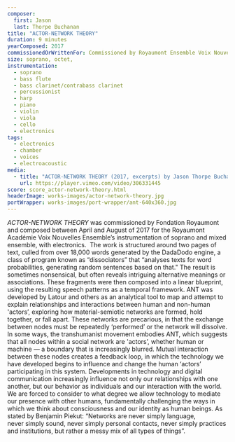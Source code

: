 ```yaml
---
composer:
  first: Jason
  last: Thorpe Buchanan
title: "ACTOR-NETWORK THEORY"
duration: 9 minutes
yearComposed: 2017
commissionedOrWrittenFor: Commissioned by Royaumont Ensemble Voix Nouvelles
size: soprano, octet,
instrumentation:
  - soprano
  - bass flute
  - bass clarinet/contrabass clarinet
  - percussionist
  - harp
  - piano
  - violin
  - viola
  - cello
  - electronics
tags:
  - electronics
  - chamber
  - voices
  - electroacoustic
media:
  - title: "ACTOR-NETWORK THEORY (2017, excerpts) by Jason Thorpe Buchanan"
    url: https://player.vimeo.com/video/306331445
score: score_actor-network-theory.html
headerImage: works-images/actor-network-theory.jpg
portWrapper: works-images/port-wrapper/ant-640x360.jpg
---
```




<em>ACTOR-NETWORK THEORY</em> was commissioned by Fondation Royaumont and composed between April and August of 2017 for the Royaumont Académie Voix Nouvelles Ensemble’s instrumentation of soprano and mixed ensemble, with electronics.  The work is structured around two pages of text, culled from over 18,000 words generated by the DadaDodo engine, a class of program known as “dissociators” that “analyses texts for word probabilities, generating random sentences based on that." The result is sometimes nonsensical, but often reveals intriguing alternative meanings or associations. These fragments were then composed into a linear blueprint, using the resulting speech patterns as a temporal framework. ANT was developed by Latour and others as an analytical tool to map and attempt to explain relationships and interactions between human and non-human 'actors’, exploring how material-semiotic networks are formed, hold together, or fall apart. These networks are precarious, in that the exchange between nodes must be repeatedly ‘performed’ or the network will dissolve. In some ways, the transhumanist movement embodies ANT, which suggests that all nodes within a social network are 'actors’, whether human or machine — a boundary that is increasingly blurred. Mutual interaction between these nodes creates a feedback loop, in which the technology we have developed begins to influence and change the human ‘actors’ participating in this system. Developments in technology and digital communication increasingly influence not only our relationships with one another, but our behavior as individuals and our interaction with the world. We are forced to consider to what degree we allow technology to mediate our presence with other humans, fundamentally challenging the ways in which we think about consciousness and our identity as human beings. As stated by Benjamin Piekut: “Networks are never simply language, never simply sound, never simply personal contacts, never simply practices and institutions, but rather a messy mix of all types of things”.
